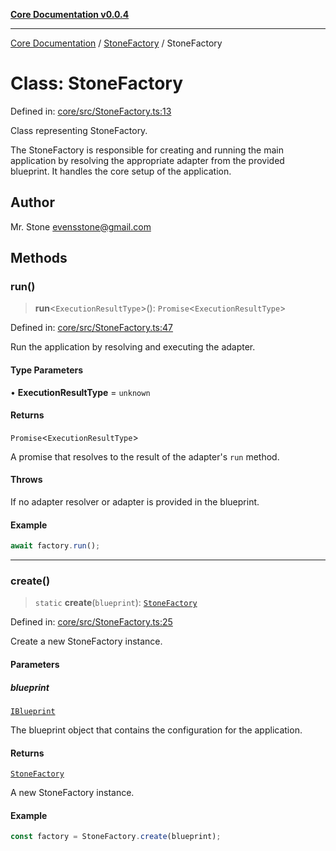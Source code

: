 [**Core Documentation v0.0.4**](../../README.md)

***

[Core Documentation](../../modules.md) / [StoneFactory](../README.md) / StoneFactory

# Class: StoneFactory

Defined in: [core/src/StoneFactory.ts:13](https://github.com/stonemjs/core/blob/d2167ff53d508d3a75c05f0cf962180518d3e061/src/StoneFactory.ts#L13)

Class representing StoneFactory.

The StoneFactory is responsible for creating and running the main application by resolving
the appropriate adapter from the provided blueprint. It handles the core setup of the application.

## Author

Mr. Stone <evensstone@gmail.com>

## Methods

### run()

> **run**\<`ExecutionResultType`\>(): `Promise`\<`ExecutionResultType`\>

Defined in: [core/src/StoneFactory.ts:47](https://github.com/stonemjs/core/blob/d2167ff53d508d3a75c05f0cf962180518d3e061/src/StoneFactory.ts#L47)

Run the application by resolving and executing the adapter.

#### Type Parameters

• **ExecutionResultType** = `unknown`

#### Returns

`Promise`\<`ExecutionResultType`\>

A promise that resolves to the result of the adapter's `run` method.

#### Throws

If no adapter resolver or adapter is provided in the blueprint.

#### Example

```typescript
await factory.run();
```

***

### create()

> `static` **create**(`blueprint`): [`StoneFactory`](StoneFactory.md)

Defined in: [core/src/StoneFactory.ts:25](https://github.com/stonemjs/core/blob/d2167ff53d508d3a75c05f0cf962180518d3e061/src/StoneFactory.ts#L25)

Create a new StoneFactory instance.

#### Parameters

##### blueprint

[`IBlueprint`](../../declarations/type-aliases/IBlueprint.md)

The blueprint object that contains the configuration for the application.

#### Returns

[`StoneFactory`](StoneFactory.md)

A new StoneFactory instance.

#### Example

```typescript
const factory = StoneFactory.create(blueprint);
```
